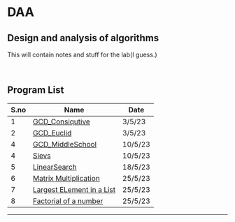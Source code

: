 # DAA
Design and analysis of algorithms
---------------------------------------------------
This will contain notes and stuff for the lab(I guess.)

<br>

## Program List

|S.no|Name|Date|
|---|---|---|
|1|[GCD_Consiqutive](/GCD_Consiqutive.c)|3/5/23|
|2|[GCD_Euclid](/GCD_Euclid.c)|3/5/23|
|4|[GCD_MiddleSchool](./gcdmiddlemanual.c)|10/5/23|
|4|[Sievs](/Sievs.c)|10/5/23|
|5|[LinearSearch](./linearsearch.c)|18/5/23|
|6|[Matrix Multiplication](./matmulti.c)|25/5/23|
|7|[Largest ELement in a List](./largestelement.c)|25/5/23|
|8|[Factorial of a number](./factorial.c)|25/5/23|






--------------------

